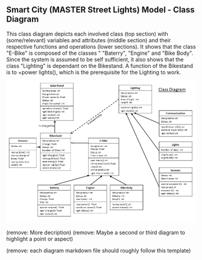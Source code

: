 ## Smart City (MASTER Street Lights) Model - Class Diagram

This class diagram depicts each involved class (top section) with (some/relevant) variables and attributes (middle section) and 
their respective functions and operations (lower sections). It shows that the class "E-Bike" is composed of the classes " "Baterry", 
"Engine" and "Bike Body". Since the system is assumed to be self sufficient, it also shows that the class "Lighting" is dependant on the 
Bikestand. A function of the Bikestand is to +power lights(), which is the prerequisite for the Lighting to work. 

![Example Object Diagram](../images/class_diagram.png)

(remove: More decription)
(remove: Maybe a second or third diagram to highlight a point or aspect)

(remove: each diagram markdown file should roughly follow this template)
